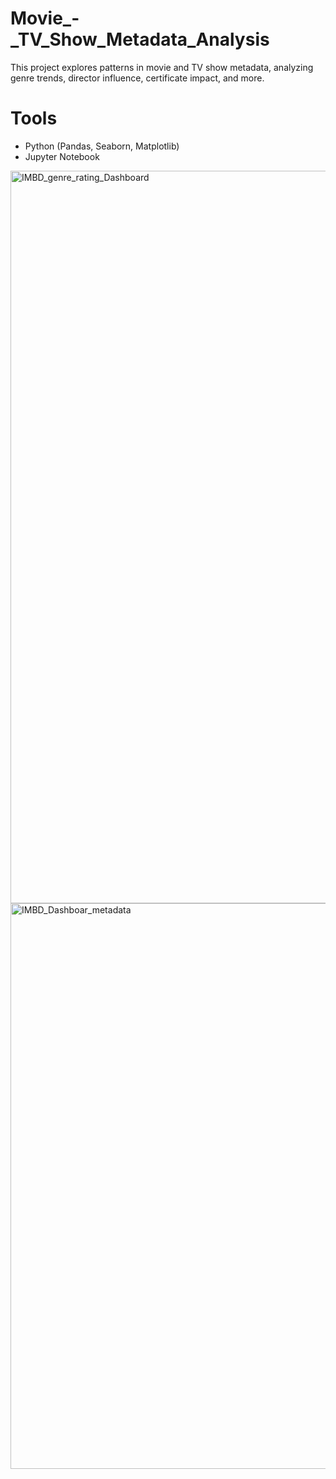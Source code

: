 # Movie_-_TV_Show_Metadata_Analysis
This project explores patterns in movie and TV show metadata, analyzing genre trends, director influence, certificate impact, and more.
# Tools
- Python (Pandas, Seaborn, Matplotlib)
- Jupyter Notebook
<img width="1172" alt="IMBD_genre_rating_Dashboard" src="https://github.com/user-attachments/assets/dcbcb6f1-6ce1-4c82-a983-549e217af01e" />

<img width="905" alt="IMBD_Dashboar_metadata" src="https://github.com/user-attachments/assets/c7cd16b0-048d-4c07-a01b-cdc3bba34d76" />

